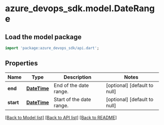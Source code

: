 # azure_devops_sdk.model.DateRange

## Load the model package
```dart
import 'package:azure_devops_sdk/api.dart';
```

## Properties
Name | Type | Description | Notes
------------ | ------------- | ------------- | -------------
**end** | [**DateTime**](DateTime.md) | End of the date range. | [optional] [default to null]
**start** | [**DateTime**](DateTime.md) | Start of the date range. | [optional] [default to null]

[[Back to Model list]](../README.md#documentation-for-models) [[Back to API list]](../README.md#documentation-for-api-endpoints) [[Back to README]](../README.md)


